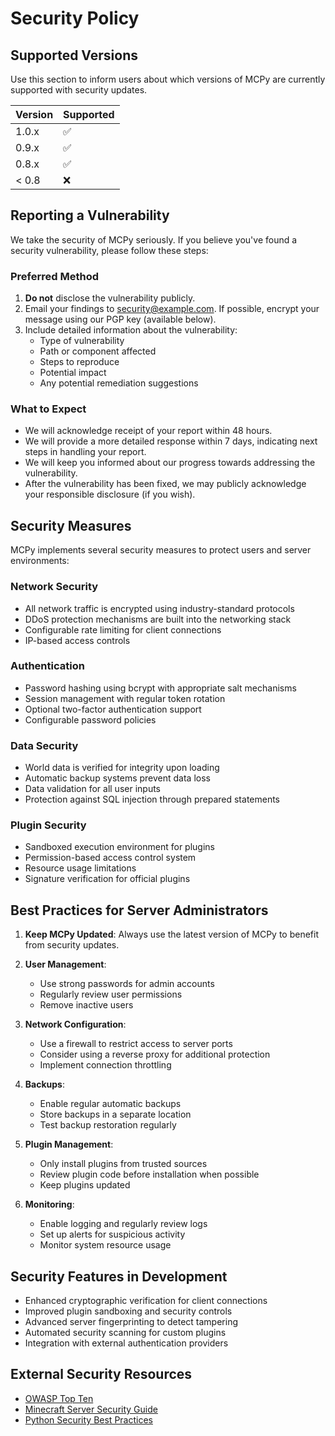 # Security Policy

## Supported Versions

Use this section to inform users about which versions of MCPy are currently supported with security updates.

| Version | Supported          |
| ------- | ------------------ |
| 1.0.x   | :white_check_mark: |
| 0.9.x   | :white_check_mark: |
| 0.8.x   | :white_check_mark: |
| < 0.8   | :x:                |

## Reporting a Vulnerability

We take the security of MCPy seriously. If you believe you've found a security vulnerability, please follow these steps:

### Preferred Method

1. **Do not** disclose the vulnerability publicly.
2. Email your findings to [security@example.com](mailto:security@example.com). If possible, encrypt your message using our PGP key (available below).
3. Include detailed information about the vulnerability:
   - Type of vulnerability
   - Path or component affected
   - Steps to reproduce
   - Potential impact
   - Any potential remediation suggestions

### What to Expect

- We will acknowledge receipt of your report within 48 hours.
- We will provide a more detailed response within 7 days, indicating next steps in handling your report.
- We will keep you informed about our progress towards addressing the vulnerability.
- After the vulnerability has been fixed, we may publicly acknowledge your responsible disclosure (if you wish).

## Security Measures

MCPy implements several security measures to protect users and server environments:

### Network Security

- All network traffic is encrypted using industry-standard protocols
- DDoS protection mechanisms are built into the networking stack
- Configurable rate limiting for client connections
- IP-based access controls

### Authentication

- Password hashing using bcrypt with appropriate salt mechanisms
- Session management with regular token rotation
- Optional two-factor authentication support
- Configurable password policies

### Data Security

- World data is verified for integrity upon loading
- Automatic backup systems prevent data loss
- Data validation for all user inputs
- Protection against SQL injection through prepared statements

### Plugin Security

- Sandboxed execution environment for plugins
- Permission-based access control system
- Resource usage limitations
- Signature verification for official plugins

## Best Practices for Server Administrators

1. **Keep MCPy Updated**: Always use the latest version of MCPy to benefit from security updates.

2. **User Management**:

   - Use strong passwords for admin accounts
   - Regularly review user permissions
   - Remove inactive users

3. **Network Configuration**:

   - Use a firewall to restrict access to server ports
   - Consider using a reverse proxy for additional protection
   - Implement connection throttling

4. **Backups**:

   - Enable regular automatic backups
   - Store backups in a separate location
   - Test backup restoration regularly

5. **Plugin Management**:

   - Only install plugins from trusted sources
   - Review plugin code before installation when possible
   - Keep plugins updated

6. **Monitoring**:
   - Enable logging and regularly review logs
   - Set up alerts for suspicious activity
   - Monitor system resource usage

## Security Features in Development

- Enhanced cryptographic verification for client connections
- Improved plugin sandboxing and security controls
- Advanced server fingerprinting to detect tampering
- Automated security scanning for custom plugins
- Integration with external authentication providers

## External Security Resources

- [OWASP Top Ten](https://owasp.org/www-project-top-ten/)
- [Minecraft Server Security Guide](https://example.com/minecraft-security)
- [Python Security Best Practices](https://python-security.readthedocs.io/)
